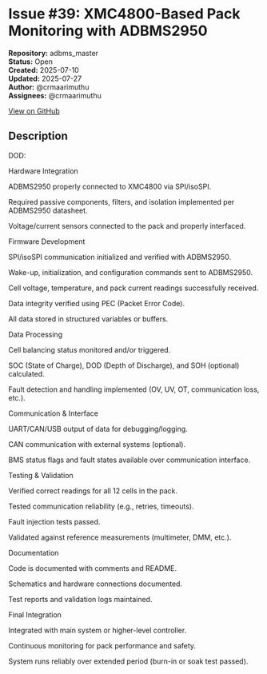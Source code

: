 # Issue #39: XMC4800-Based Pack Monitoring with ADBMS2950

**Repository:** adbms_master  
**Status:** Open  
**Created:** 2025-07-10  
**Updated:** 2025-07-27  
**Author:** @crmaarimuthu  
**Assignees:** @crmaarimuthu  

[View on GitHub](https://github.com/Simtestlab/adbms_master/issues/39)

## Description

DOD:

Hardware Integration

 ADBMS2950 properly connected to XMC4800 via SPI/isoSPI.

 Required passive components, filters, and isolation implemented per ADBMS2950 datasheet.

 Voltage/current sensors connected to the pack and properly interfaced.

Firmware Development

 SPI/isoSPI communication initialized and verified with ADBMS2950.

 Wake-up, initialization, and configuration commands sent to ADBMS2950.

 Cell voltage, temperature, and pack current readings successfully received.

 Data integrity verified using PEC (Packet Error Code).

 All data stored in structured variables or buffers.

Data Processing

 Cell balancing status monitored and/or triggered.

 SOC (State of Charge), DOD (Depth of Discharge), and SOH (optional) calculated.

 Fault detection and handling implemented (OV, UV, OT, communication loss, etc.).

Communication & Interface

 UART/CAN/USB output of data for debugging/logging.

 CAN communication with external systems (optional).

 BMS status flags and fault states available over communication interface.

Testing & Validation

 Verified correct readings for all 12 cells in the pack.

 Tested communication reliability (e.g., retries, timeouts).

 Fault injection tests passed.

 Validated against reference measurements (multimeter, DMM, etc.).

Documentation

 Code is documented with comments and README.

 Schematics and hardware connections documented.

 Test reports and validation logs maintained.

Final Integration

 Integrated with main system or higher-level controller.

 Continuous monitoring for pack performance and safety.

 System runs reliably over extended period (burn-in or soak test passed).